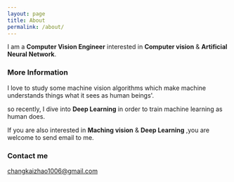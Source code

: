 ```yaml
---
layout: page
title: About
permalink: /about/
---
```


I am a **Computer Vision Engineer** interested in **Computer vision** & **Artificial Neural Network**.

### More Information

I love to study some machine vision algorithms which make machine understands things what it sees as human beings'. 

so recently, I dive into **Deep Learning** in order to train machine learning as human does.

If you are also interested in **Maching vision** & **Deep Learning** ,you are welcome to send email to me.


### Contact me

[changkaizhao1006@gmail.com](mailto:changkaizhao1006@gmail.com)